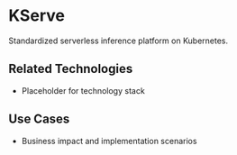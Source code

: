 # KServe

Standardized serverless inference platform on Kubernetes.

## Related Technologies
- Placeholder for technology stack

## Use Cases
- Business impact and implementation scenarios
